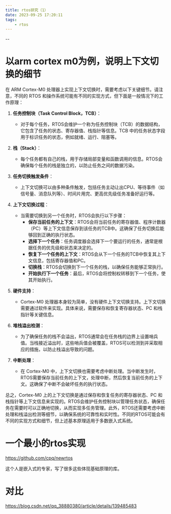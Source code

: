 ```yaml
---
title: rtos研究（1）
date: 2023-09-25 17:20:11
tags:
	- rtos
---
```


--

# 以arm cortex m0为例，说明上下文切换的细节

在 ARM Cortex-M0 处理器上实现上下文切换时，需要考虑以下关键细节。请注意，不同的 RTOS 和操作系统可能有不同的实现方式，但下面是一般情况下的工作原理：

1. **任务控制块（Task Control Block，TCB）**：
    - 对于每个任务，RTOS会维护一个称为任务控制块（TCB）的数据结构，它包含了任务的状态、寄存器值、栈指针等信息。TCB 中的任务状态字段用于标识任务的状态，例如就绪、运行、阻塞等。

2. **栈（Stack）**：
    - 每个任务都有自己的栈，用于存储局部变量和函数调用的信息。RTOS会确保每个任务的栈是独立的，以防止任务之间的数据污染。

3. **任务切换触发条件**：
    - 上下文切换可以由多种条件触发，包括任务主动让出CPU、等待事件（如信号量、消息队列等）、时间片用完、更高优先级任务准备好运行等。

4. **上下文切换过程**：
    - 当需要切换到另一个任务时，RTOS会执行以下步骤：
        - **保存当前任务的上下文**：RTOS会将当前任务的寄存器值、程序计数器（PC）等上下文信息保存到该任务的TCB中。这确保了任务切换后能够回到正确的执行状态。
        - **选择下一个任务**：任务调度器会选择下一个要运行的任务，通常是根据任务的优先级和状态来决定的。
        - **恢复下一个任务的上下文**：RTOS会从下一个任务的TCB中恢复其上下文信息，包括寄存器值和PC。
        - **切换栈**：RTOS会切换到下一个任务的栈，以确保任务能够正常执行。
        - **开始执行下一个任务**：最后，RTOS会将控制权转移到下一个任务，使其开始执行。

5. **硬件支持**：
    - Cortex-M0 处理器本身较为简单，没有硬件上下文切换支持。上下文切换需要通过软件来实现。具体来说，需要保存和恢复寄存器状态、PC 和栈指针等关键信息。

6. **堆栈溢出检测**：
    - 为了确保任务的栈不会溢出，RTOS通常会在任务栈的边界上设置哨兵值。当栈接近溢出时，这些哨兵值会被覆盖，RTOS可以检测到并采取相应的措施，以防止栈溢出导致的问题。

7. **中断处理**：
    - 在 Cortex-M0 中，上下文切换也需要考虑中断处理。当中断发生时，RTOS需要保存当前任务的上下文，处理中断，然后恢复当前任务的上下文。这确保了中断不会破坏任务的执行状态。

总之，Cortex-M0 上的上下文切换是通过保存和恢复任务的寄存器状态、PC 和栈指针等上下文信息来实现的。RTOS会维护任务控制块以管理任务状态，确保任务在需要时可以正确地切换，从而实现多任务管理。此外，RTOS还需要考虑中断处理和栈溢出检测等细节，以确保系统的可靠性和实时性。不同的RTOS可能会有不同的实现方式和细节，但上述基本原理适用于多数嵌入式系统。

# 一个最小的rtos实现

https://github.com/cpq/newrtos

这个人是嵌入式的专家，写了很多这些体现基础原理的库。

# 对比

https://blog.csdn.net/qq_38880380/article/details/139485483
